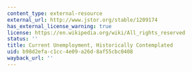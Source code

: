 ```yaml
---
content_type: external-resource
external_url: http://www.jstor.org/stable/1209174
has_external_license_warning: true
license: https://en.wikipedia.org/wiki/All_rights_reserved
status: ''
title: Current Unemployment, Historically Contemplated
uid: b98d2efa-c1cc-4e09-a26d-8af55cbc0408
wayback_url: ''
---
```

